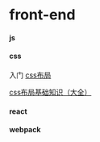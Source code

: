# front-end
#### js

#### css
入门 [css布局](http://zh.learnlayout.com/)

[css布局基础知识（大全）](https://mp.weixin.qq.com/s/8eAfz_I5xIhh7oFRifxaFw)

#### react

#### webpack
